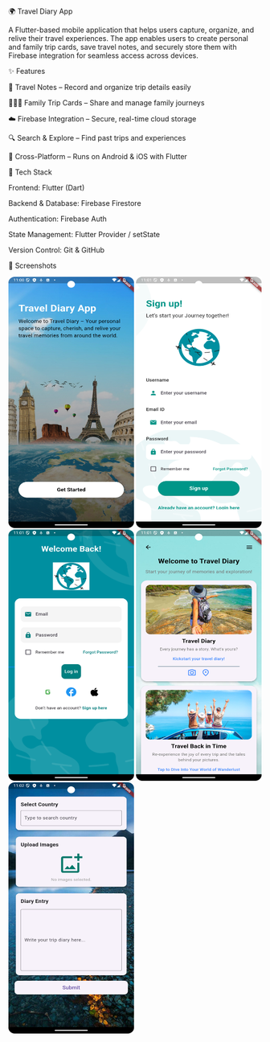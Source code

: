 🌍 Travel Diary App

A Flutter-based mobile application that helps users capture, organize, and relive their travel experiences. The app enables users to create personal and family trip cards, save travel notes, and securely store them with Firebase integration for seamless access across devices.

✨ Features

📝 Travel Notes – Record and organize trip details easily

👨‍👩‍👧 Family Trip Cards – Share and manage family journeys

☁️ Firebase Integration – Secure, real-time cloud storage

🔍 Search & Explore – Find past trips and experiences

📱 Cross-Platform – Runs on Android & iOS with Flutter

🚀 Tech Stack

Frontend: Flutter (Dart)

Backend & Database: Firebase Firestore

Authentication: Firebase Auth

State Management: Flutter Provider / setState

Version Control: Git & GitHub

📸 Screenshots

<img src="https://github.com/Balamuugan/Travel-Diary-app/blob/main/Travel/welcome.png?raw=true" alt="UI Screenshot" width="250" height="500"/>
<img src="https://github.com/Balamuugan/Travel-Diary-app/blob/main/Travel/sign%20up.png?raw=true" alt="UI Screenshot" width="250" height="500"/>
<img src="https://github.com/Balamuugan/Travel-Diary-app/blob/main/Travel/login.png?raw=true" alt="UI Screenshot" width="250" height="500"/>
<img src="https://github.com/Balamuugan/Travel-Diary-app/blob/main/Travel/form.png?raw=true" alt="UI Screenshot" width="250" height="500"/>
<img src="https://github.com/Balamuugan/Travel-Diary-app/blob/main/Travel/data.png?raw=true" alt="UI Screenshot" width="250" height="500"/>




